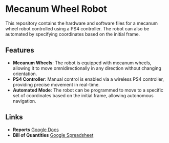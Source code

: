 # Mecanum Wheel Robot

This repository contains the hardware and software files for a mecanum wheel robot controlled using a PS4 controller. The robot can also be automated by specifying coordinates based on the initial frame.

## Features

- **Mecanum Wheels**: The robot is equipped with mecanum wheels, allowing it to move omnidirectionally in any direction without changing orientation.
- **PS4 Controller**: Manual control is enabled via a wireless PS4 controller, providing precise movement in real-time.
- **Automated Mode**: The robot can be programmed to move to a specific set of coordinates based on the initial frame, allowing autonomous navigation.

## Links
 
- **Reports** [Google Docs](https://docs.google.com/document/d/19nM213vCZJggOm4l5SYSv5shWzbJTQIj2Sw19EapTjg/edit?usp=sharing)
- **Bill of Quantities** [Google Spreadsheet](https://docs.google.com/spreadsheets/d/1-yITsfxT1_ygk89XTX2G-MueJqidrboYaWHMthwmZ7s/edit?usp=sharing)
